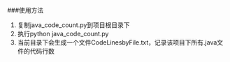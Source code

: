 ###使用方法
1. 复制java_code_count.py到项目根目录下
2. 执行python java_code_count.py
3. 当前目录下会生成一个文件CodeLinesbyFile.txt，记录该项目下所有.java文件的代码行数

